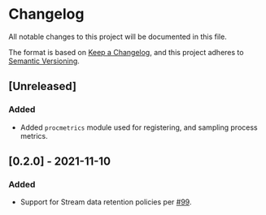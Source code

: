 # Changelog
All notable changes to this project will be documented in this file.

The format is based on [Keep a Changelog](https://keepachangelog.com/en/1.0.0/),
and this project adheres to [Semantic Versioning](https://semver.org/spec/v2.0.0.html).

## [Unreleased]
### Added
- Added `procmetrics` module used for registering, and sampling process metrics.

## [0.2.0] - 2021-11-10
### Added
- Support for Stream data retention policies per [#99](https://github.com/hadron-project/hadron/issues/99).
